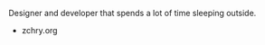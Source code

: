 Designer and developer that spends a lot of time sleeping outside. 

- zchry.org 
<!---
zvchry/zvchry is a ✨ special ✨ repository because its `README.md` (this file) appears on your GitHub profile.
You can click the Preview link to take a look at your changes.
--->
